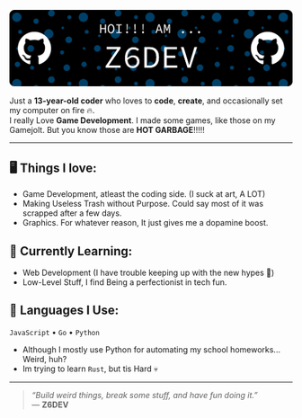 ![Header](./github-header-banner.png)

Just a **13-year-old coder** who loves to **code**, **create**, and occasionally set my computer on fire 🔥.   
I really Love **Game Development**. I made some games, like those on my Gamejolt. But you know those are **HOT GARBAGE**!!!!!  

---

## 🖥 Things I love:
- Game Development, atleast the coding side. (I suck at art, A LOT)
- Making Useless Trash without Purpose. Could say most of it was scrapped after a few days.
- Graphics. For whatever reason, It just gives me a dopamine boost.

## 🌱 Currently Learning:
- Web Development (I have trouble keeping up with the new hypes 🐌)
- Low-Level Stuff, I find Being a perfectionist in tech fun.

## 🤖 Languages I Use:
`JavaScript` • `Go` • `Python`
 - Although I mostly use Python for automating my school homeworks... Weird, huh?
 - Im trying to learn `Rust`, but tis Hard 💀

---

> _“Build weird things, break some stuff, and have fun doing it.”_  
— **Z6DEV**

